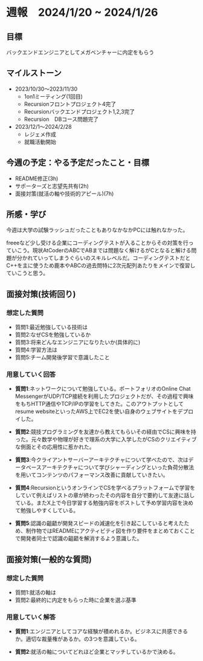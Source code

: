 # 週報　2024/1/20 ~ 2024/1/26

## 目標
バックエンドエンジニアとしてメガベンチャーに内定をもらう


## マイルストーン
- 2023/10/30〜2023/11/30
    - 1on1ミーティング(1回目)
    - Recursionフロントプロジェクト4完了
    - Recursionバックエンドプロジェクト1,2,3完了
    - Recursion　DBコース問題完了
- 2023/12/1〜2024/2/28
    - レジェメ作成
    - 就職活動開始


## 今週の予定：やる予定だったこと・目標
- README修正(3h)
- サポーターズと志望先共有(2h)
- 面接対策(就活の軸や技術的アピール)(7h)


## 所感・学び
今週は大学の試験ラッシュだったこともありなかなかPCには触れなかった。

freeeなど少し受ける企業にコーディングテストが入ることからその対策を行っていこう。現状AtCoderのABCでABまでは問題なく解けるがCとなると解ける問題が分かれていってしまうぐらいのスキルレベルだ。コーディングテストだとC++を主に使うため鹿本やABCの過去問特に2次元配列あたりをメインで復習していこうと思う。

## 面接対策(技術回り)
### 想定した質問 
- 質問1:最近勉強している技術は
- 質問2:なぜCSを勉強しているか
- 質問3:将来どんなエンジニアになりたいか(具体的に)
- 質問4:学習方法は
- 質問5:チーム開発後学習で意識したこと

### 用意していく回答
- **質問1**:ネットワークについて勉強している。ポートフォリオのOnline Chat MessengerがUDP/TCP接続を利用したプロジェクトだが、その過程で興味をもちHTTP通信やTCP/IPの学習をしてきた。このアウトプットとしてresume websiteといったAWS上でEC2を使い自身のウェブサイトをデプロイした。

- **質問2**:競技プログラミングを友達から教えてもらいその経由でCSに興味を持った。元々数学や物理が好きで理系の大学に入学したがCSのクリエイティブな側面とその応用性に惹かれた。

- **質問3**:今クライアントサーバーアーキテクチャについて学べたので、次はデータベースアーキテクチャについて学びシャーディングといった負荷分散法を用いてコンテンツのパフォーマンス改善に貢献していきたい。

- **質問4**:RecursionというオンラインでCSを学べるプラットフォームで学習をしていて例えばリストの章が終わったその内容を自分で要約して友達に話している。またX上で今日学習する勉強内容をポストして予め学習内容を決めて勉強しやすくしている。

- **質問5**:認識の齟齬が開発スピードの減速化を引き起こしていると考えたため、制作物ではREADMEにアクティビティ図を作り要件をまとめておくことで開発者同士で認識の齟齬を解消するよう意識した。

## 面接対策(一般的な質問)
### 想定した質問 
- 質問1:就活の軸は
- 質問2:最終的に内定をもらった時に企業を選ぶ基準
### 用意していく解答
- **質問1**:エンジニアとしてコアな経験が積めれるか。ビジネスに共感できるか。適切な裁量権があるか。の3つを意識している。

- **質問2**:就活の軸についてどれほど企業とマッチしているかで決める。


